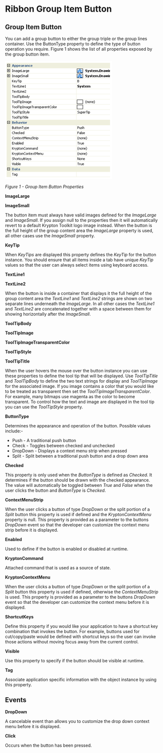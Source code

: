 #  Ribbon Group Item Button

## Group Item Button

You can add a group button to either the group triple or the group lines container. Use the ButtonType property to define the type of button operation you require. Figure 1 shows the list of all properties exposed by the group button item.

![](RibbonButtonProps.png)

*Figure 1 - Group Item Button Properties*

**ImageLarge**

**ImageSmall**

The button item must always have valid images defined for the *ImageLarge* and *ImageSmall*. If you assign null to the properties then it will automatically revert to a default Krypton Toolkit logo image instead. When the button is the full height of the group content area the *ImageLarge* property is used, all other cases use the *ImageSmall* property.

**KeyTip**

When *KeyTips* are displayed this property defines the *KeyTip* for the button instance. You should ensure that all items inside a tab have unique *KeyTip* values so that the user can always select items using keyboard access.

**TextLine1**

**TextLine2**

When the button is inside a container that displays it the full height of the group content area the *TextLine1* and *TextLine2* strings are shown on two separate lines underneath the *ImageLarge*. In all other cases the *TextLine1* and *TextLine2* are concatenated together with a space between them for showing horizontally after the *ImageSmall*.

**ToolTipBody**

**ToolTipImage**

**ToolTipImageTransparentColor**

**ToolTipStyle**

**ToolTipTitle**

When the user hovers the mouse over the button instance you can use these properties to define the tool tip that will be displayed. Use *ToolTipTitle* and *ToolTipBody* to define the two text strings for display and *ToolTipImage* for the associated image. If you image contains a color that you would like to be treated as transparent then set the *ToolTipImageTransparentColor*. For example, many bitmaps use magenta as the color to become transparent. To control how the text and image are displayed in the tool tip you can use the *ToolTipStyle* property.

**ButtonType**

Determines the appearance and operation of the button. Possible values include:-

* Push - A traditional push button
* Check - Toggles between checked and unchecked
* DropDown - Displays a context menu strip when pressed
* Split - Split between a traditional push button and a drop down area

**Checked**

This property is only used when the *ButtonType* is defined as *Checked*. It determines if the button should be drawn with the checked appearance. The value will automatically be toggled between *True* and *False* when the user clicks the button and *ButtonType* is *Checked*.

**ContextMenuStrip**

When the user clicks a button of type *DropDown* or the split portion of a *Split* button this property is used if defined and the *KryptonContextMenu* property is null. This property is provided as a parameter to the buttons *DropDown* event so that the developer can customize the context menu strip before it is displayed.

**Enabled**

Used to define if the button is enabled or disabled at runtime.

**KryptonCommand**

Attached command that is used as a source of state.

**KryptonContextMenu**

When the user clicks a button of type *DropDown* or the split portion of a *Split* button this property is used if defined, otherwise the *ContextMenuStrip* is used. This property is provided as a parameter to the buttons *DropDown* event so that the developer can customize the context menu before it is displayed.

**ShortcutKeys**

Define this property if you would like your application to have a shortcut key combination that invokes the button. For example, buttons used for cut/copy/paste would be defined with shortcut keys so the user can invoke those actions without moving focus away from the current control.

**Visible**

Use this property to specify if the button should be visible at runtime.

**Tag**

Associate application specific information with the object instance by using this property.

## Events

**DropDown**

A cancelable event than allows you to customize the drop down context menu before it is displayed. 

**Click**

Occurs when the button has been pressed. 
